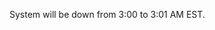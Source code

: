 <!---
DO NOT REMOVE THESE COMMENTS
If a message is placed here, SITE will display an alert modal under the banner with the content of this file. The modal
is styled to be a danger alert box in order to grab attention. ( http://www.w3schools.com/bootstrap/bootstrap_alerts.asp )
You can use markdown tags to enhance the text displayed. for example...

# SYSTEM MESSAGE 
--->
System will be down from 3:00 to 3:01 AM EST.


